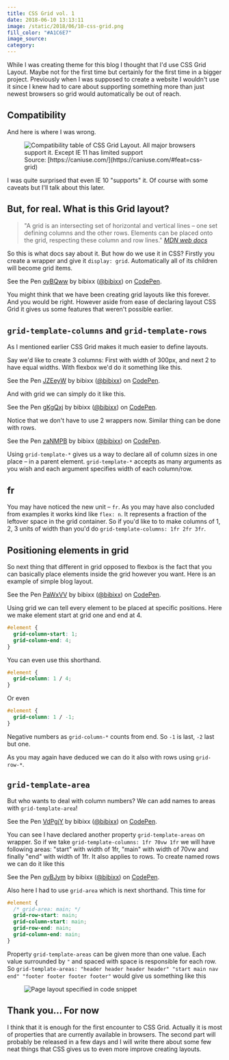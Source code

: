 ```yaml
---
title: CSS Grid vol. 1
date: 2018-06-10 13:13:11
image: /static/2018/06/10-css-grid.png
fill_color: "#A1C6E7"
image_source:
category:
---
```


While I was creating theme for this blog I thought that I'd use CSS Grid Layout. Maybe not for the first time but certainly for the first time in a bigger project. Previously when I was supposed to create a website I wouldn't use it since I knew had to care about supporting something more than just newest browsers so grid would automatically be out of reach.

<!-- more -->

## Compatibility
And here is where I was wrong.

<figure class="full">
  <img
    src="/static/2018/06/10-caniuse-grid.png"
    alt="Compatibility table of CSS Grid Layout. All major browsers support it. Except IE 11 has limited support"
  />
  <figcaption>Source: [https://caniuse.com/](https://caniuse.com/#feat=css-grid)</figcaption>
</figure>

I was quite surprised that even IE 10 "supports" it. Of course with some caveats but I'll talk about this later.

## But, for real. What is this Grid layout?
> "A grid is an intersecting set of horizontal and vertical lines – one set defining columns and the other rows. Elements can be placed onto the grid, respecting these column and row lines."
> <cite>[MDN web docs](https://developer.mozilla.org/en-US/docs/Web/CSS/CSS_Grid_Layout/Basic_Concepts_of_Grid_Layout)</cite>

So this is what docs say about it. But how do we use it in CSS? Firstly you create a wrapper and give it `display: grid`. Automatically all of its children will become grid items.

<p data-height="500" data-theme-id="33713" data-slug-hash="oyBQww" data-default-tab="css,result" data-user="bibixx" data-embed-version="2" data-pen-title="oyBQww" class="codepen">See the Pen <a href="https://codepen.io/bibixx/pen/oyBQww/">oyBQww</a> by bibixx (<a href="https://codepen.io/bibixx">@bibixx</a>) on <a href="https://codepen.io">CodePen</a>.</p>

You might think that we have been creating grid layouts like this forever. And you would be right. However aside from ease of declaring layout CSS Grid it gives us some features that weren't possible earlier.

## `grid-template-columns` and `grid-template-rows`
As I mentioned earlier CSS Grid makes it much easier to define layouts.

Say we'd like to create 3 columns: First with width of 300px, and next 2 to have equal widths. With flexbox we'd do it something like this.

<p data-height="500" data-theme-id="33713" data-slug-hash="JZEeyW" data-default-tab="css,result" data-user="bibixx" data-embed-version="2" data-pen-title="JZEeyW" class="codepen">See the Pen <a href="https://codepen.io/bibixx/pen/JZEeyW/">JZEeyW</a> by bibixx (<a href="https://codepen.io/bibixx">@bibixx</a>) on <a href="https://codepen.io">CodePen</a>.</p>

And with grid we can simply do it like this.

<p data-height="500" data-theme-id="33713" data-slug-hash="gKgQxj" data-default-tab="css,result" data-user="bibixx" data-embed-version="2" data-pen-title="gKgQxj" class="codepen">See the Pen <a href="https://codepen.io/bibixx/pen/gKgQxj/">gKgQxj</a> by bibixx (<a href="https://codepen.io/bibixx">@bibixx</a>) on <a href="https://codepen.io">CodePen</a>.</p>
Notice that we don't have to use 2 wrappers now. Similar thing can be done with rows.

<p data-height="500" data-theme-id="33713" data-slug-hash="zaNMPB" data-default-tab="css,result" data-user="bibixx" data-embed-version="2" data-pen-title="zaNMPB" class="codepen">See the Pen <a href="https://codepen.io/bibixx/pen/zaNMPB/">zaNMPB</a> by bibixx (<a href="https://codepen.io/bibixx">@bibixx</a>) on <a href="https://codepen.io">CodePen</a>.</p>

Using `grid-template-*` gives us a way to declare all of column sizes in one place – in a parent element. `grid-template-*` accepts as many arguments as you wish and each argument specifies width of each column/row.

## fr
You may have noticed the new unit – `fr`. As you may have also concluded from examples it works kind like `flex: n`. It represents a fraction of the leftover space in the grid container. So if you'd like to to make columns of 1, 2, 3 units of width than you'd do `grid-template-columns: 1fr 2fr 3fr`.

## Positioning elements in grid
So next thing that different in grid opposed to flexbox is the fact that you can basically place elements inside the grid however you want. Here is an example of simple blog layout.

<p data-height="500" data-theme-id="33713" data-slug-hash="PaWxVV" data-default-tab="css,result" data-user="bibixx" data-embed-version="2" data-pen-title="PaWxVV" class="codepen">See the Pen <a href="https://codepen.io/bibixx/pen/PaWxVV/">PaWxVV</a> by bibixx (<a href="https://codepen.io/bibixx">@bibixx</a>) on <a href="https://codepen.io">CodePen</a>.</p>

Using grid we can tell every element to be placed at specific positions. Here we make element start at grid one and end at 4.

```css
#element {
  grid-column-start: 1;
  grid-column-end: 4;
}
```

You can even use this shorthand.

```css
#element {
  grid-column: 1 / 4;
}
```

Or even
```css
#element {
  grid-column: 1 / -1;
}
```

Negative numbers as `grid-column-*` counts from end. So `-1` is last, `-2` last but one.

As you may again have deduced we can do it also with rows using `grid-row-*`.

## `grid-template-area`
But who wants to deal with column numbers? We can add names to areas with `grid-template-area`!

<p data-height="500" data-theme-id="33713" data-slug-hash="VdPgjY" data-default-tab="css,result" data-user="bibixx" data-embed-version="2" data-pen-title="VdPgjY" class="codepen">See the Pen <a href="https://codepen.io/bibixx/pen/VdPgjY/">VdPgjY</a> by bibixx (<a href="https://codepen.io/bibixx">@bibixx</a>) on <a href="https://codepen.io">CodePen</a>.</p>

You can see I have declared another property `grid-template-areas` on wrapper. So if we take `grid-template-columns: 1fr 70vw 1fr` we will have following areas: "start" with width of 1fr, "main" with width of 70vw and finally "end" with width of 1fr. It also applies to rows. To create named rows we can do it like this

<p data-height="500" data-theme-id="33713" data-slug-hash="oyBJym" data-default-tab="css,result" data-user="bibixx" data-embed-version="2" data-pen-title="oyBJym" class="codepen">See the Pen <a href="https://codepen.io/bibixx/pen/oyBJym/">oyBJym</a> by bibixx (<a href="https://codepen.io/bibixx">@bibixx</a>) on <a href="https://codepen.io">CodePen</a>.</p>

Also here I had to use `grid-area` which is next shorthand. This time for
```css
#element {
  /* grid-area: main; */
  grid-row-start: main;
  grid-column-start: main;
  grid-row-end: main;
  grid-column-end: main;
}
```

Property `grid-template-areas` can be given more than one value. Each value surrounded by `"` and spaced with space is responsible for each row. So `grid-template-areas: "header header header header" "start main nav end" "footer footer footer footer"` would give us something like this

<figure class="medium">
  <img
    src="/static/2018/06/10-layout.png"
    alt="Page layout specified in code snippet"
  />
</figure>

## Thank you... For now
I think that it is enough for the first encounter to CSS Grid. Actually it is most of properties that are currently available in browsers. The second part will probably be released in a few days and I will write there about some few neat things that CSS gives us to even more improve creating layouts.